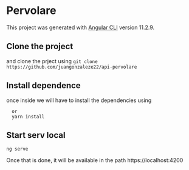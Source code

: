 # Pervolare

This project was generated with [Angular CLI](https://github.com/angular/angular-cli) version 11.2.9.

## Clone the project

and clone the prject using 
```git clone https://github.com/juangonzaleze22/api-pervolare```

## Install dependence

once inside we will have to install the dependencies using 
``` npm install
  or 
  yarn install
 ```

## Start serv local
``` ng serve ```


Once that is done, it will be available in the path https://localhost:4200
